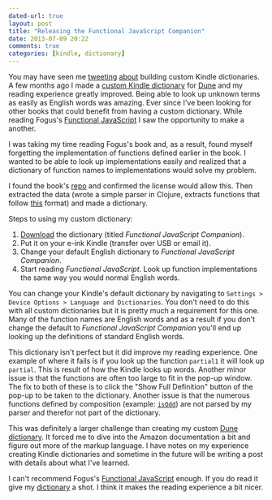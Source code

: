 ```yaml
---
dated-url: true
layout: post
title: "Releasing the Functional JavaScript Companion"
date: 2013-07-09 20:22
comments: true
categories: [kindle, dictionary]
---
```


You may have seen me [tweeting](https://twitter.com/jakemcc/status/352893242473328641) [about](https://twitter.com/jakemcc/status/349709102986969088) building custom Kindle dictionaries. A few months ago I made a
[custom Kindle dictionary](http://gum.co/dune-dictionary) for [Dune](http://www.amazon.com/gp/product/B00B7NPRY8/ref=as_li_tl?ie=UTF8&camp=1789&creative=390957&creativeASIN=B00B7NPRY8&linkCode=as2&tag=jakemccrary08-20&linkId=LC2NFEXWA7JXW57B) and my reading experience greatly improved. Being able to look up unknown terms as easily as English words was amazing. Ever since I've been looking for other books that could benefit from having a custom dictionary. While reading Fogus's [Functional JavaScript](http://www.amazon.com/gp/product/B00D624AQO/ref=as_li_tl?ie=UTF8&camp=1789&creative=390957&creativeASIN=B00D624AQO&linkCode=as2&tag=jakemccrary08-20&linkId=CUEYRNJIQSFNKUSM) I saw the opportunity to make a another.

I was taking my time reading Fogus's book and, as a result, found myself forgetting the implementation of functions defined earlier in the book. I wanted to be able to look up implementations easily and realized that a dictionary of function names to implementations would solve my problem.

I found the book's [repo](https://github.com/funjs/book-source) and confirmed the license would allow this. Then extracted the data (wrote a simple parser in Clojure, extracts functions that follow [this](https://github.com/funjs/book-source/blob/dc6c2a97cb1099654f3179fda0794b188fc26f11/chapter03.js#L117) format) and made a dictionary.

Steps to using my custom dictionary:

1. [Download](http://db.tt/eJzkIVfS) the dictionary (titled _Functional JavaScript Companion_).
2. Put it on your e-ink Kindle (transfer over USB or email it).
3. Change your default English dictionary to _Functional JavaScript Companion_.
4. Start reading _Functional JavaScript_. Look up function implementations the same way you would normal English words.

You can change your Kindle's default dictionary by navigating to `Settings > Device Options > Language and Dictionaries`. You don't need to do this with all custom dictionaries but it is pretty much a requirement for this one. Many of the function names are English words and as a result if you don't change the default to _Functional JavaScript Companion_ you'll end up looking up the definitions of standard English words.

This dictionary isn't perfect but it did improve my reading experience. One example of where it fails is if you look up the function `partial1` it will look up `partial`. This is result of how the Kindle looks up words. Another minor issue is that the functions are often too large to fit in the pop-up window. The fix to both of these is to click the "Show Full Definition" button of the pop-up to be taken to the dictionary. Another issue is that the numerous functions defined by composition (example: [`isOdd`](https://github.com/funjs/book-source/blob/dc6c2a97cb1099654f3179fda0794b188fc26f11/chapter03.js#L125)) are not parsed by my parser and therefor not part of the dictionary.

This was definitely a larger challenge than creating my custom [Dune dictionary](http://gum.co/dune-dictionary). It forced me to dive into the Amazon documentation a bit and figure out more of the markup language. I have notes on my experience creating Kindle dictionaries and sometime in the future will be writing a post with details about what I've learned.

I can't recommend Fogus's [Functional JavaScript](http://www.amazon.com/gp/product/B00D624AQO/ref=as_li_tl?ie=UTF8&camp=1789&creative=390957&creativeASIN=B00D624AQO&linkCode=as2&tag=jakemccrary08-20&linkId=CUEYRNJIQSFNKUSM) enough. If you do read it give my [dictionary](http://db.tt/eJzkIVfS) a shot. I think it makes the reading experience a bit nicer.






